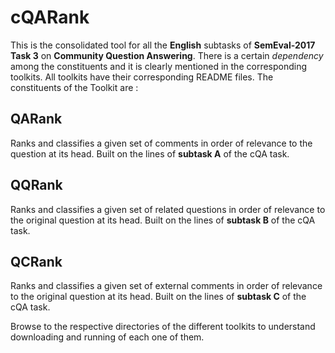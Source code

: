 # cQARank
This is the consolidated tool for all the **English** subtasks of **SemEval-2017 Task 3** on **Community Question Answering**. There is a certain *dependency* among the constituents and it is clearly mentioned in the corresponding toolkits.
All toolkits have their corresponding README files. The constituents of the Toolkit are :
## QARank
Ranks and classifies a given set of comments in order of relevance to the question at its head. Built on the lines of **subtask A** of the cQA task.

## QQRank
Ranks and classifies a given set of related questions in order of relevance to the original question at its head. Built on the lines of **subtask B** of the cQA task.

## QCRank
Ranks and classifies a given set of external comments in order of relevance to the original question at its head. Built on the lines of **subtask C** of the cQA task.

Browse to the respective directories of the different toolkits to understand downloading and running of each one of them.
